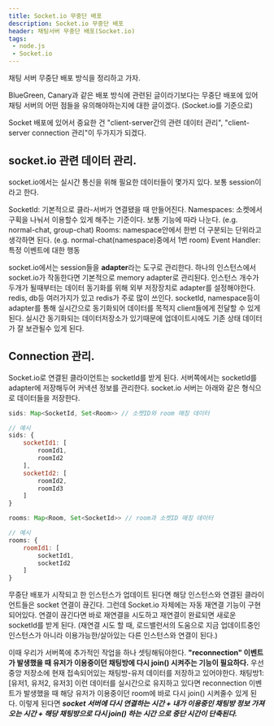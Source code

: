 ```yaml
---
title: Socket.io 무중단 배포
description: Socket.io 무중단 배포
header: 채팅서버 무중단 배포(Socket.io)
tags:
 - node.js
 - Socket.io
---
```


채팅 서버 무중단 배포 방식을 정리하고 가자.

BlueGreen, Canary과 같은 배포 방식에 관련된 글이라기보다는 무중단 배포에 있어 채팅 서버의 어떤 점들을 유의해야하는지에 대한 글이겠다. (Socket.io를 기준으로)

Socket 배포에 있어서 중요한 건 "client-server간의 관련 데이터 관리", "client-server connection 관리"이 두가지가 되겠다.

## socket.io 관련 데이터 관리.
socket.io에서는 실시간 통신을 위해 필요한 데이터들이 몇가지 있다. 보통 session이라고 한다. 

SocketId: 기본적으로 클라-서버가 연결됐을 때 만들어진다.
Namespaces: 소켓에서 구획을 나눠서 이용할수 있게 해주는 기준이다. 보통 기능에 따라 나눈다. (e.g. normal-chat, group-chat)
Rooms: namespace안에서 한번 더 구분되는 단위라고 생각하면 된다. (e.g. normal-chat(namespace)중에서 1번 room)
Event Handler: 특정 이벤트에 대한 행동

socket.io에서는 session들을 **adapter**라는 도구로 관리한다. 하나의 인스턴스에서 socket.io가 작동한다면 기본적으로 memory adapter로 관리된다. 인스턴스 개수가 두개가 될때부터는 데이터 동기화를 위해 외부 저장장치로 adapter를 설정해야한다. redis, db등 여러가지가 있고 redis가 주로 많이 쓰인다. 
socketId, namespace등이 adapter를 통해 실시간으로 동기화되어 데이터를 목적지 client들에게 전달할 수 있게된다.
실시간 동기화되는 데이터저장소가 있기때문에 업데이트시에도 기존 상태 데이터가 잘 보관될수 있게 된다.

## Connection 관리.
Socket.io로 연결된 클라이언트는 socketId를 받게 된다. 서버쪽에서는 socketId를 adapter에 저장해두어 커낵션 정보를 관리한다. socket.io 서버는 아래와 같은 형식으로 데이터들을 저장한다.

```js
sids: Map<SocketId, Set<Room>> // 소켓ID와 room 매칭 데이터

// 예시
sids: {
    socketId1: [
        roomId1,
        roomId2
    ],
    socketId2: [
        roomId2,
        roomId3
    ]
}

rooms: Map<Room, Set<SocketId>> // room과 소켓ID 매칭 데이터

// 예시
rooms: {
    roomId1: [
        socketId1,
        socketId2
    ]
}
```

무중단 배포가 시작되고 한 인스턴스가 업데이트 된다면 해당 인스턴스와 연결된 클라이언트들은 socket 연결이 끊긴다. 그런데 Socket.io 자체에는 자동 재연결 기능이 구현되어있다. 연결이 끊긴다면 바로 재연결을 시도하고 재연결이 완료되면 새로운 socketId를 받게 된다.
(재연결 시도 할 때, 로드밸런서의 도움으로 지금 업데이트중인 인스턴스가 아니라 이용가능한/살아있는 다른 인스턴스와 연결이 된다.)

이때 우리가 서버쪽에 추가적인 작업을 하나 셋팅해둬야한다. **"reconnection" 이벤트가 발생했을 때 유저가 이용중이던 채팅방에 다시 join() 시켜주는 기능이 필요하다.**
우선 중앙 저장소에 현재 접속되어있는 채팅방-유저 데이터를 저장하고 있어야한다. 채팅방1: [유저1, 유저2, 유저3] 이런 데이터를 실시간으로 유지하고 있다면 reconnection 이벤트가 발생했을 때 해당 유저가 이용중이던 room에 바로 다시 join() 시켜줄수 있게 된다.
이렇게 된다면 ***socket 서버에 다시 연결하는 시간 + 내가 이용중인 채팅방 정보 가져오는 시간 + 해당 채팅방으로 다시 join() 하는 시간 으로 중단 시간이 단축된다.***



